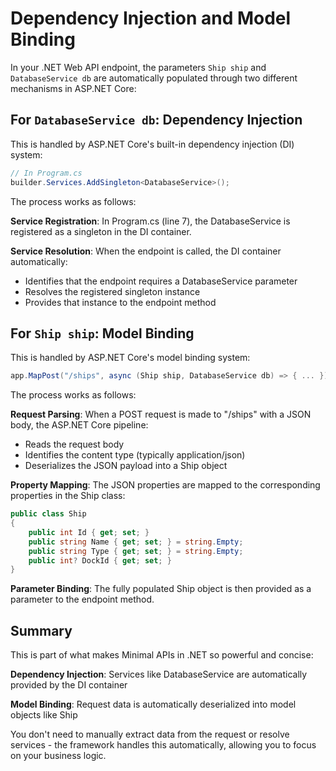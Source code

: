 # Dependency Injection and Model Binding

In your .NET Web API endpoint, the parameters `Ship ship` and `DatabaseService db` are automatically populated through two different mechanisms in ASP.NET Core:

## For `DatabaseService db`: Dependency Injection

This is handled by ASP.NET Core's built-in dependency injection (DI) system:

```cs
// In Program.cs
builder.Services.AddSingleton<DatabaseService>();
```


The process works as follows:

**Service Registration**: In Program.cs (line 7), the DatabaseService is registered as a singleton in the DI container.

**Service Resolution**: When the endpoint is called, the DI container automatically:

- Identifies that the endpoint requires a DatabaseService parameter
- Resolves the registered singleton instance
- Provides that instance to the endpoint method

## For `Ship ship`: Model Binding

This is handled by ASP.NET Core's model binding system:

```cs
app.MapPost("/ships", async (Ship ship, DatabaseService db) => { ... })
```

The process works as follows:

**Request Parsing**: When a POST request is made to "/ships" with a JSON body, the ASP.NET Core pipeline:

- Reads the request body
- Identifies the content type (typically application/json)
- Deserializes the JSON payload into a Ship object

**Property Mapping**: The JSON properties are mapped to the corresponding properties in the Ship class:

```cs
public class Ship
{
    public int Id { get; set; }
    public string Name { get; set; } = string.Empty;
    public string Type { get; set; } = string.Empty;
    public int? DockId { get; set; }
}
```


**Parameter Binding**: The fully populated Ship object is then provided as a parameter to the endpoint method.

## Summary

This is part of what makes Minimal APIs in .NET so powerful and concise:

**Dependency Injection**: Services like DatabaseService are automatically provided by the DI container

**Model Binding**: Request data is automatically deserialized into model objects like Ship

You don't need to manually extract data from the request or resolve services - the framework handles this automatically, allowing you to focus on your business logic.

